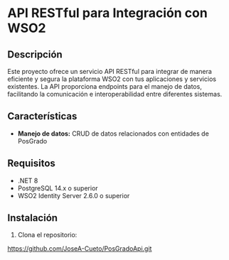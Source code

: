 # API RESTful para Integración con WSO2

## Descripción
Este proyecto ofrece un servicio API RESTful para integrar de manera eficiente y segura la plataforma WSO2 con tus aplicaciones y servicios existentes. La API proporciona endpoints para el manejo de datos, facilitando la comunicación e interoperabilidad entre diferentes sistemas.

## Características
- **Manejo de datos:** CRUD de datos relacionados con entidades de PosGrado

## Requisitos
  - .NET 8
  - PostgreSQL 14.x o superior
  - WSO2 Identity Server 2.6.0 o superior

## Instalación
1. Clona el repositorio:
  
  https://github.com/JoseA-Cueto/PosGradoApi.git
